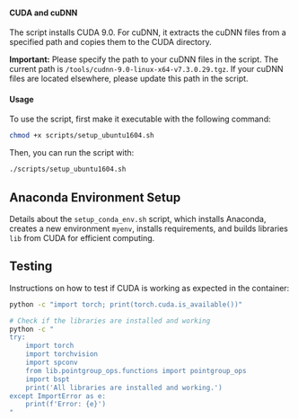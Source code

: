 #### CUDA and cuDNN

The script installs CUDA 9.0. For cuDNN, it extracts the cuDNN files from a specified path and copies them to the CUDA directory.

**Important:** Please specify the path to your cuDNN files in the script. The current path is `/tools/cudnn-9.0-linux-x64-v7.3.0.29.tgz`. If your cuDNN files are located elsewhere, please update this path in the script.

#### Usage

To use the script, first make it executable with the following command:

```bash
chmod +x scripts/setup_ubuntu1604.sh
```

Then, you can run the script with:

```bash
./scripts/setup_ubuntu1604.sh
```

## Anaconda Environment Setup

Details about the `setup_conda_env.sh` script, which installs Anaconda, creates a new environment `myenv`, installs requirements, and builds libraries `lib` from CUDA for efficient computing.

## Testing

Instructions on how to test if CUDA is working as expected in the container:

```bash
python -c "import torch; print(torch.cuda.is_available())"
```

```bash
# Check if the libraries are installed and working
python -c "
try:
    import torch
    import torchvision
    import spconv
    from lib.pointgroup_ops.functions import pointgroup_ops
    import bspt
    print('All libraries are installed and working.')
except ImportError as e:
    print(f'Error: {e}')
"
```